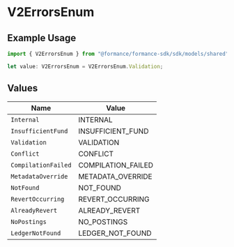 # V2ErrorsEnum

## Example Usage

```typescript
import { V2ErrorsEnum } from "@formance/formance-sdk/sdk/models/shared";

let value: V2ErrorsEnum = V2ErrorsEnum.Validation;
```

## Values

| Name                | Value               |
| ------------------- | ------------------- |
| `Internal`          | INTERNAL            |
| `InsufficientFund`  | INSUFFICIENT_FUND   |
| `Validation`        | VALIDATION          |
| `Conflict`          | CONFLICT            |
| `CompilationFailed` | COMPILATION_FAILED  |
| `MetadataOverride`  | METADATA_OVERRIDE   |
| `NotFound`          | NOT_FOUND           |
| `RevertOccurring`   | REVERT_OCCURRING    |
| `AlreadyRevert`     | ALREADY_REVERT      |
| `NoPostings`        | NO_POSTINGS         |
| `LedgerNotFound`    | LEDGER_NOT_FOUND    |